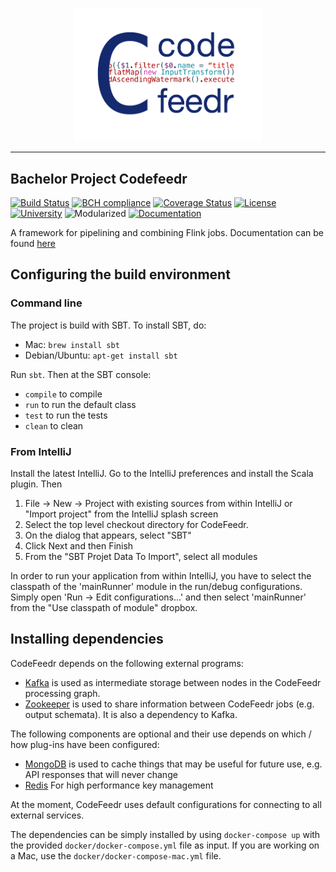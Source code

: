 <p align="center"><img src="logo.png" width="300px"/></p>

- - - -

Bachelor Project Codefeedr
--------------------------

[![Build Status](https://travis-ci.org/joskuijpers/bep_codefeedr.svg?branch=develop)](https://travis-ci.org/joskuijpers/bep_codefeedr)
[![BCH compliance](https://bettercodehub.com/edge/badge/joskuijpers/bep_codefeedr?branch=develop)](https://bettercodehub.com/)
[![Coverage Status](https://coveralls.io/repos/github/joskuijpers/bep_codefeedr/badge.svg?branch=develop)](https://coveralls.io/github/joskuijpers/bep_codefeedr?branch=develop)
[![License](https://img.shields.io/badge/License-Apache%202.0-blue.svg)](https://opensource.org/licenses/Apache-2.0)
[![University](https://img.shields.io/badge/university-tudelft-blue.svg)](http://swerl.tudelft.nl/bin/view/Main/WebHome)
![Modularized](https://img.shields.io/badge/modularized-right%20proper-green.svg)
[![Documentation](https://readthedocs.org/projects/codefeedr/badge/?version=latest)](https://codefeedr.readthedocs.io/en/latest/)

A framework for pipelining and combining Flink jobs. Documentation can be found [here](https://codefeedr.readthedocs.io/en/latest/)

## Configuring the build environment

### Command line

The project is build with SBT. To install SBT, do:

* Mac: `brew install sbt`
* Debian/Ubuntu: `apt-get install sbt`

Run `sbt`. Then at the SBT console:

- `compile` to compile
- `run` to run the default class
- `test` to run the tests
- `clean` to clean

### From IntelliJ

Install the latest IntelliJ. Go to the IntelliJ preferences and install the
Scala plugin. Then

1. File -> New -> Project with existing sources from within IntelliJ or "Import project" from the
IntelliJ splash screen
2. Select the top level checkout directory for CodeFeedr.
3. On the dialog that appears, select "SBT"
4. Click Next and then Finish
5. From the "SBT Projet Data To Import", select all modules

In order to run your application from within IntelliJ, you have to select the classpath of the
'mainRunner' module in  the run/debug configurations. Simply open 'Run -> Edit configurations...'
and then select 'mainRunner' from the "Use  classpath of module" dropbox.

## Installing dependencies

CodeFeedr depends on the following external programs:

* [Kafka](https://kafka.apache.org) is used as intermediate storage between
nodes in the CodeFeedr processing graph.
* [Zookeeper](https://zookeeper.apache.org) is used to share
information between CodeFeedr jobs (e.g. output schemata).
It is also a dependency to Kafka.

The following components are optional and their use depends on which / how
plug-ins have been configured:

* [MongoDB](https://www.mongodb.com) is used to cache things that may be
useful for future use, e.g. API responses that will never change
* [Redis](https://redis.io/) For high performance key management

At the moment, CodeFeedr uses default configurations for connecting to
all external services.

The dependencies can be simply installed by using `docker-compose up` with the
provided `docker/docker-compose.yml` file as input. If you are working on a Mac,
use the `docker/docker-compose-mac.yml` file.
